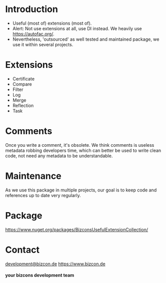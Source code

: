 # Introduction 
* Useful (most of) extensions (most of).
* Alert: Not use extensions at all, use DI instead. We heavily use https://autofac.org/.
* Nevertheless, 'outsourced' as well tested and maintained package, we use it within several projects.

# Extensions
* Certificate
* Compare
* Filter
* Log
* Merge
* Reflection
* Task

# Comments
Once you write a comment, it's obsolete.
We think comments is useless metadata robbing developers time, which can better be used to write clean code, not need any metadata to be understandable.

# Maintenance
As we use this package in multiple projects, our goal is to keep code and references up to date very regularly.

# Package
https://www.nuget.org/packages/BizconsUsefulExtensionCollection/

# Contact
development@bizcon.de
https://www.bizcon.de

#### your bizcons development team